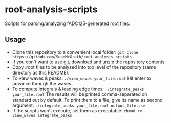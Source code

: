 # root-analysis-scripts
Scripts for parsing/analyzing fADC125-generated root files.

## Usage
* Clone this repository to a convenient local folder: `git clone https://github.com/SeanMcGrath/root-analysis-scripts`
* If you don't want to use git, download and unzip the repository contents. 
* Copy .root files to be analyzed into top level of the repository (same directory as this README).
* To view waves & peaks: `./view_waves your_file.root` Hit enter to advance through the waves.
* To compute integrals & leading edge times: `./integrate_peaks your_file.root` The results will be printed comma-separated  on standard out by default. To print them to a file, give its name as second argument: `./integrate_peaks your_file.root output_file.csv`
* If the scripts won't execute, set them as executable: `chmod +x view_waves integrate_peaks`

